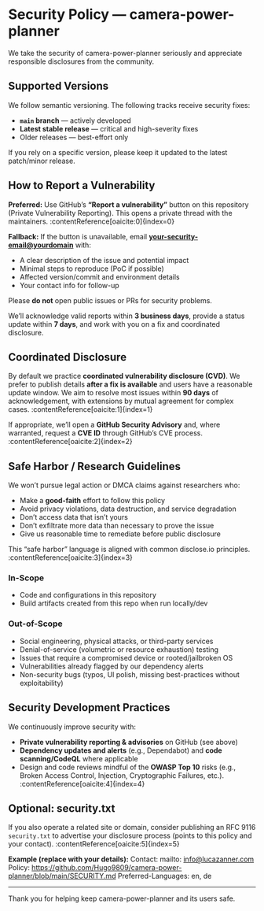 # Security Policy — camera-power-planner

We take the security of camera-power-planner seriously and appreciate responsible disclosures from the community.

## Supported Versions

We follow semantic versioning. The following tracks receive security fixes:

- **`main` branch** — actively developed
- **Latest stable release** — critical and high-severity fixes
- Older releases — best-effort only

If you rely on a specific version, please keep it updated to the latest patch/minor release.

## How to Report a Vulnerability

**Preferred:** Use GitHub’s **“Report a vulnerability”** button on this repository (Private Vulnerability Reporting). This opens a private thread with the maintainers. :contentReference[oaicite:0]{index=0}

**Fallback:** If the button is unavailable, email **<your-security-email@yourdomain>** with:
- A clear description of the issue and potential impact
- Minimal steps to reproduce (PoC if possible)
- Affected version/commit and environment details
- Your contact info for follow-up

Please **do not** open public issues or PRs for security problems.

We’ll acknowledge valid reports within **3 business days**, provide a status update within **7 days**, and work with you on a fix and coordinated disclosure.

## Coordinated Disclosure

By default we practice **coordinated vulnerability disclosure (CVD)**. We prefer to publish details **after a fix is available** and users have a reasonable update window. We aim to resolve most issues within **90 days** of acknowledgement, with extensions by mutual agreement for complex cases. :contentReference[oaicite:1]{index=1}

If appropriate, we’ll open a **GitHub Security Advisory** and, where warranted, request a **CVE ID** through GitHub’s CVE process. :contentReference[oaicite:2]{index=2}

## Safe Harbor / Research Guidelines

We won’t pursue legal action or DMCA claims against researchers who:
- Make a **good-faith** effort to follow this policy
- Avoid privacy violations, data destruction, and service degradation
- Don’t access data that isn’t yours
- Don’t exfiltrate more data than necessary to prove the issue
- Give us reasonable time to remediate before public disclosure

This “safe harbor” language is aligned with common disclose.io principles. :contentReference[oaicite:3]{index=3}

### In-Scope

- Code and configurations in this repository
- Build artifacts created from this repo when run locally/dev

### Out-of-Scope

- Social engineering, physical attacks, or third-party services
- Denial-of-service (volumetric or resource exhaustion) testing
- Issues that require a compromised device or rooted/jailbroken OS
- Vulnerabilities already flagged by our dependency alerts
- Non-security bugs (typos, UI polish, missing best-practices without exploitability)

## Security Development Practices

We continuously improve security with:
- **Private vulnerability reporting & advisories** on GitHub (see above)
- **Dependency updates and alerts** (e.g., Dependabot) and **code scanning/CodeQL** where applicable
- Design and code reviews mindful of the **OWASP Top 10** risks (e.g., Broken Access Control, Injection, Cryptographic Failures, etc.). :contentReference[oaicite:4]{index=4}

## Optional: security.txt

If you also operate a related site or domain, consider publishing an RFC 9116 `security.txt` to advertise your disclosure process (points to this policy and your contact). :contentReference[oaicite:5]{index=5}

**Example (replace with your details):**
Contact: mailto: info@lucazanner.com
Policy: https://github.com/Hugo9809/camera-power-planner/blob/main/SECURITY.md
Preferred-Languages: en, de

---

Thank you for helping keep camera-power-planner and its users safe.
